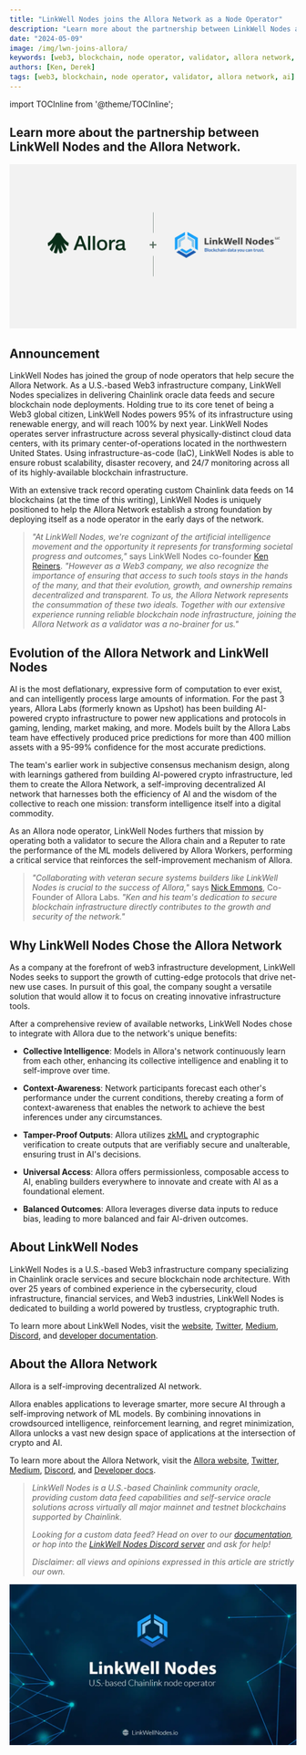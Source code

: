 ```yaml
---
title: "LinkWell Nodes joins the Allora Network as a Node Operator"
description: "Learn more about the partnership between LinkWell Nodes and the Allora Network."
date: "2024-05-09"
image: /img/lwn-joins-allora/
keywords: [web3, blockchain, node operator, validator, allora network, ai]
authors: [Ken, Derek]
tags: [web3, blockchain, node operator, validator, allora network, ai]
---
```


import TOCInline from '@theme/TOCInline';

<h2 class='lw-subtitle'>Learn more about the partnership between LinkWell Nodes and the Allora Network.</h2>

![LinkWell Nodes Allora Network Partnership](/img/lwn-joins-allora/allora__linkwell_nodes.webp "LinkWell Nodes Allora Network Partnership")

<!-- truncate -->

## Announcement

LinkWell Nodes has joined the group of node operators that help secure the Allora Network. As a U.S.-based Web3 infrastructure company, LinkWell Nodes specializes in delivering Chainlink oracle data feeds and secure blockchain node deployments. Holding true to its core tenet of being a Web3 global citizen, LinkWell Nodes powers 95% of its infrastructure using renewable energy, and will reach 100% by next year. LinkWell Nodes operates server infrastructure across several physically-distinct cloud data centers, with its primary center-of-operations located in the northwestern United States. Using infrastructure-as-code (IaC), LinkWell Nodes is able to ensure robust scalability, disaster recovery, and 24/7 monitoring across all of its highly-available blockchain infrastructure.

With an extensive track record operating custom Chainlink data feeds on 14 blockchains (at the time of this writing), LinkWell Nodes is uniquely positioned to help the Allora Network establish a strong foundation by deploying itself as a node operator in the early days of the network.

> *"At LinkWell Nodes, we're cognizant of the artificial intelligence movement and the opportunity it represents for transforming societal progress and outcomes,"* says LinkWell Nodes co-founder [Ken Reiners](https://www.linkedin.com/in/ken-reiners-755806167/). *"However as a Web3 company, we also recognize the importance of ensuring that access to such tools stays in the hands of the many, and that their evolution, growth, and ownership remains decentralized and transparent. To us, the Allora Network represents the consummation of these two ideals. Together with our extensive experience running reliable blockchain node infrastructure, joining the Allora Network as a validator was a no-brainer for us."*

## Evolution of the Allora Network and LinkWell Nodes

AI is the most deflationary, expressive form of computation to ever exist, and can intelligently process large amounts of information. For the past 3 years, Allora Labs (formerly known as Upshot) has been building AI-powered crypto infrastructure to power new applications and protocols in gaming, lending, market making, and more. Models built by the Allora Labs team have effectively produced price predictions for more than 400 million assets with a 95-99% confidence for the most accurate predictions.

The team's earlier work in subjective consensus mechanism design, along with learnings gathered from building AI-powered crypto infrastructure, led them to create the Allora Network, a self-improving decentralized AI network that harnesses both the efficiency of AI and the wisdom of the collective to reach one mission: transform intelligence itself into a digital commodity.

As an Allora node operator, LinkWell Nodes furthers that mission by operating both a validator to secure the Allora chain and a Reputer to rate the performance of the ML models delivered by Allora Workers, performing a critical service that reinforces the self-improvement mechanism of Allora.

> *"Collaborating with veteran secure systems builders like LinkWell Nodes is crucial to the success of Allora,"* says [Nick Emmons](https://twitter.com/nick_emmons), Co-Founder of Allora Labs. *"Ken and his team's dedication to secure blockchain infrastructure directly contributes to the growth and security of the network."*

## Why LinkWell Nodes Chose the Allora Network

As a company at the forefront of web3 infrastructure development, LinkWell Nodes seeks to support the growth of cutting-edge protocols that drive net-new use cases. In pursuit of this goal, the company sought a versatile solution that would allow it to focus on creating innovative infrastructure tools.

After a comprehensive review of available networks, LinkWell Nodes chose to integrate with Allora due to the network's unique benefits:

* **Collective Intelligence**: Models in Allora's network continuously learn from each other, enhancing its collective intelligence and enabling it to self-improve over time.

* **Context-Awareness**: Network participants forecast each other's performance under the current conditions, thereby creating a form of context-awareness that enables the network to achieve the best inferences under any circumstances.

* **Tamper-Proof Outputs**: Allora utilizes [zkML](https://www.alloralabs.xyz/) and cryptographic verification to create outputs that are verifiably secure and unalterable, ensuring trust in AI's decisions.

* **Universal Access**: Allora offers permissionless, composable access to AI, enabling builders everywhere to innovate and create with AI as a foundational element.

* **Balanced Outcomes**: Allora leverages diverse data inputs to reduce bias, leading to more balanced and fair AI-driven outcomes.

## About LinkWell Nodes

LinkWell Nodes is a U.S.-based Web3 infrastructure company specializing in Chainlink oracle services and secure blockchain node architecture. With over 25 years of combined experience in the cybersecurity, cloud infrastructure, financial services, and Web3 industries, LinkWell Nodes is dedicated to building a world powered by trustless, cryptographic truth.

To learn more about LinkWell Nodes, visit the [website](https://linkwellnodes.io/), [Twitter](https://twitter.com/LinkWell_Nodes), [Medium](https://medium.com/linkwell-nodes), [Discord](https://discord.com/invite/Xs6SjqVPUA), and [developer documentation](https://docs.linkwellnodes.io/).

## About the Allora Network

Allora is a self-improving decentralized AI network.

Allora enables applications to leverage smarter, more secure AI through a self-improving network of ML models. By combining innovations in crowdsourced intelligence, reinforcement learning, and regret minimization, Allora unlocks a vast new design space of applications at the intersection of crypto and AI.

To learn more about the Allora Network, visit the [Allora website](https://www.allora.network/), [Twitter](https://twitter.com/AlloraNetwork), [Medium](https://medium.com/allora-network), [Discord](https://discord.com/invite/allora), and [Developer docs](https://docs.allora.network/docs/welcome-to-the-allora-docs).

> _LinkWell Nodes is a U.S.-based Chainlink community oracle, providing custom data feed capabilities and self-service oracle solutions across virtually all major mainnet and testnet blockchains supported by Chainlink._
>
> _Looking for a custom data feed? Head on over to our [documentation](/), or hop into the [LinkWell Nodes Discord server](https://discord.com/invite/Xs6SjqVPUA) and ask for help!_
>
> _Disclaimer: all views and opinions expressed in this article are strictly our own._

![LinkWell Nodes - U.S.-based Chainlink node operator](/img/lw-banner_1080x606.webp "LinkWell Nodes - U.S.-based Chainlink node operator")

